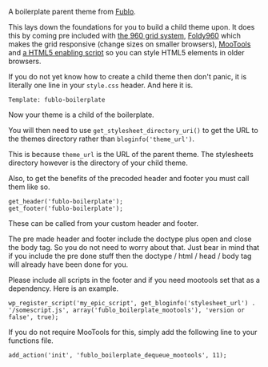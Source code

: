 A boilerplate parent theme from [Fublo](http://fublo.net).

This lays down the foundations for you to build a child theme upon. It does this by coming pre included with [the 960 grid system](http://960.gs), [Foldy960](https://github.com/davatron5000/Foldy960) which makes the grid responsive (change sizes on smaller browsers), [MooTools](http://mootools.net) and [a HTML5 enabling script](http://remysharp.com/2009/01/07/html5-enabling-script) so you can style HTML5 elements in older browsers.

If you do not yet know how to create a child theme then don't panic, it is literally one line in your `style.css` header. And here it is.

    Template: fublo-boilerplate

Now your theme is a child of the boilerplate.

You will then need to use `get_stylesheet_directory_uri()` to get the URL to the themes directory rather than `bloginfo('theme_url')`.

This is because `theme_url` is the URL of the parent theme. The stylesheets directory however is the directory of your child theme.

Also, to get the benefits of the precoded header and footer you must call them like so.

    get_header('fublo-boilerplate');
    get_footer('fublo-boilerplate');

These can be called from your custom header and footer.

The pre made header and footer include the doctype plus open and close the body tag. So you do not need to worry about that. Just bear in mind that if you include the pre done stuff then the doctype / html / head / body tag will already have been done for you.

Please include all scripts in the footer and if you need mootools set that as a dependency. Here is an example.

	wp_register_script('my_epic_script', get_bloginfo('stylesheet_url') . '/somescript.js', array('fublo_boilerplate_mootools'), 'version or false', true);

If you do not require MooTools for this, simply add the following line to your functions file.

    add_action('init', 'fublo_boilerplate_dequeue_mootools', 11);